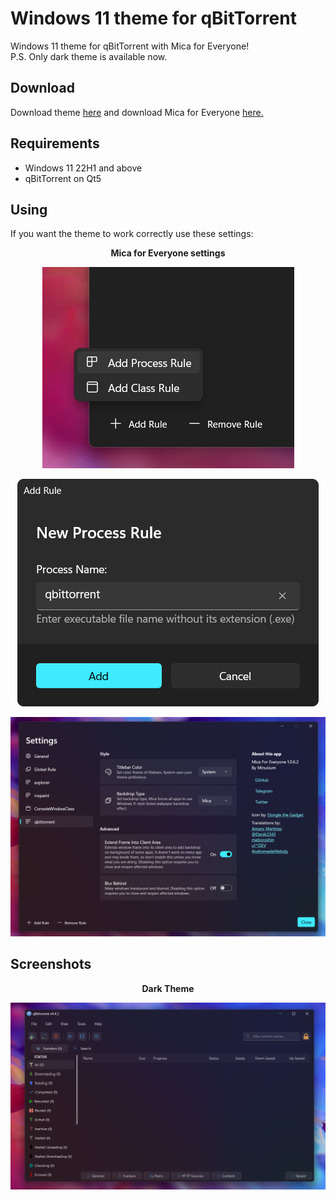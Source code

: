 # Windows 11 theme for qBitTorrent
Windows 11 theme for qBitTorrent with Mica for Everyone!  
P.S. Only dark theme is available now.

## Download
Download theme [here](https://github.com/witalihirsch/qBitTorrent-Windows11-theme/releases/) and download Mica for Everyone [here.](https://github.com/MicaForEveryone/MicaForEveryone/releases) 

## Requirements
- Windows 11 22H1 and above
- qBitTorrent on Qt5

## Using
If you want the theme to work correctly use these settings:

<p align="center"><b>Mica for Everyone settings</b></p>

<p align="center">
  <img alt="Screenshot 1" src="screenshots/mica1.png">
</p>
<p align="center">
  <img alt="Screenshot 2" src="screenshots/mica2.png">
</p>
<p align="center">
  <img alt="Screenshot 3" src="screenshots/mica3.png">
</p>

## Screenshots
<p align="center"><b>Dark Theme</b></p>

![Screenshot 4](screenshots/qbittorrent.png)

